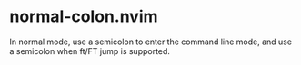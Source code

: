 # normal-colon.nvim
In normal mode, use a semicolon to enter the command line mode, and use a semicolon when ft/FT jump is supported.
